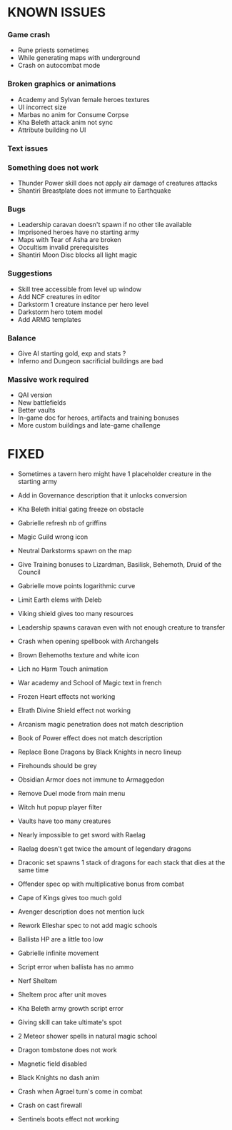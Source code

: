 # KNOWN ISSUES

### Game crash

- Rune priests sometimes
- While generating maps with underground
- Crash on autocombat mode

### Broken graphics or animations

- Academy and Sylvan female heroes textures
- UI incorrect size
- Marbas no anim for Consume Corpse
- Kha Beleth attack anim not sync
- Attribute building no UI

### Text issues


### Something does not work

- Thunder Power skill does not apply air damage of creatures attacks
- Shantiri Breastplate does not immune to Earthquake

### Bugs

- Leadership caravan doesn't spawn if no other tile available
- Imprisoned heroes have no starting army
- Maps with Tear of Asha are broken
- Occultism invalid prerequisites
- Shantiri Moon Disc blocks all light magic

### Suggestions

- Skill tree accessible from level up window
- Add NCF creatures in editor
- Darkstorm 1 creature instance per hero level
- Darkstorm hero totem model
- Add ARMG templates

### Balance

- Give AI starting gold, exp and stats ?
- Inferno and Dungeon sacrificial buildings are bad

### Massive work required

- QAI version
- New battlefields
- Better vaults
- In-game doc for heroes, artifacts and training bonuses
- More custom buildings and late-game challenge


# FIXED

- Sometimes a tavern hero might have 1 placeholder creature in the starting army
- Add in Governance description that it unlocks conversion
- Kha Beleth initial gating freeze on obstacle
- Gabrielle refresh nb of griffins
- Magic Guild wrong icon
- Neutral Darkstorms spawn on the map
- Give Training bonuses to Lizardman, Basilisk, Behemoth, Druid of the Council
- Gabrielle move points logarithmic curve
- Limit Earth elems with Deleb
- Viking shield gives too many resources
- Leadership spawns caravan even with not enough creature to transfer
- Crash when opening spellbook with Archangels
- Brown Behemoths texture and white icon
- Lich no Harm Touch animation
- War academy and School of Magic text in french
- Frozen Heart effects not working
- Elrath Divine Shield effect not working
- Arcanism magic penetration does not match description
- Book of Power effect does not match description
- Replace Bone Dragons by Black Knights in necro lineup
- Firehounds should be grey
- Obsidian Armor does not immune to Armaggedon
- Remove Duel mode from main menu
- Witch hut popup player filter
- Vaults have too many creatures
- Nearly impossible to get sword with Raelag
- Raelag doesn't get twice the amount of legendary dragons
- Draconic set spawns 1 stack of dragons for each stack that dies at the same time
- Offender spec op with multiplicative bonus from combat
- Cape of Kings gives too much gold

- Avenger description does not mention luck
- Rework Elleshar spec to not add magic schools
- Ballista HP are a little too low
- Gabrielle infinite movement
- Script error when ballista has no ammo
- Nerf Sheltem
- Sheltem proc after unit moves
- Kha Beleth army growth script error
- Giving skill can take ultimate's spot
- 2 Meteor shower spells in natural magic school
- Dragon tombstone does not work
- Magnetic field disabled
- Black Knights no dash anim
- Crash when Agrael turn's come in combat
- Crash on cast firewall
- Sentinels boots effect not working
